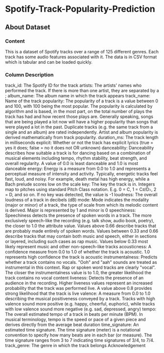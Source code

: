 # Spotify-Track-Popularity-Prediction

## About Dataset
### Content
This is a dataset of Spotify tracks over a range of 125 different genres. Each track has some audio features associated with it. The data is in CSV format which is tabular and can be loaded quickly.

### Column Description
track_id: The Spotify ID for the track
artists: The artists' names who performed the track. If there is more than one artist, they are separated by a ;
album_name: The album name in which the track appears
track_name: Name of the track
popularity: The popularity of a track is a value between 0 and 100, with 100 being the most popular. The popularity is calculated by algorithm and is based, in the most part, on the total number of plays the track has had and how recent those plays are. Generally speaking, songs that are being played a lot now will have a higher popularity than songs that were played a lot in the past. Duplicate tracks (e.g. the same track from a single and an album) are rated independently. Artist and album popularity is derived mathematically from track popularity.
duration_ms: The track length in milliseconds
explicit: Whether or not the track has explicit lyrics (true = yes it does; false = no it does not OR unknown)
danceability: Danceability describes how suitable a track is for dancing based on a combination of musical elements including tempo, rhythm stability, beat strength, and overall regularity. A value of 0.0 is least danceable and 1.0 is most danceable
energy: Energy is a measure from 0.0 to 1.0 and represents a perceptual measure of intensity and activity. Typically, energetic tracks feel fast, loud, and noisy. For example, death metal has high energy, while a Bach prelude scores low on the scale
key: The key the track is in. Integers map to pitches using standard Pitch Class notation. E.g. 0 = C, 1 = C♯/D♭, 2 = D, and so on. If no key was detected, the value is -1
loudness: The overall loudness of a track in decibels (dB)
mode: Mode indicates the modality (major or minor) of a track, the type of scale from which its melodic content is derived. Major is represented by 1 and minor is 0
speechiness: Speechiness detects the presence of spoken words in a track. The more exclusively speech-like the recording (e.g. talk show, audio book, poetry), the closer to 1.0 the attribute value. Values above 0.66 describe tracks that are probably made entirely of spoken words. Values between 0.33 and 0.66 describe tracks that may contain both music and speech, either in sections or layered, including such cases as rap music. Values below 0.33 most likely represent music and other non-speech-like tracks
acousticness: A confidence measure from 0.0 to 1.0 of whether the track is acoustic. 1.0 represents high confidence the track is acoustic
instrumentalness: Predicts whether a track contains no vocals. "Ooh" and "aah" sounds are treated as instrumental in this context. Rap or spoken word tracks are clearly "vocal". The closer the instrumentalness value is to 1.0, the greater likelihood the track contains no vocal content
liveness: Detects the presence of an audience in the recording. Higher liveness values represent an increased probability that the track was performed live. A value above 0.8 provides strong likelihood that the track is live
valence: A measure from 0.0 to 1.0 describing the musical positiveness conveyed by a track. Tracks with high valence sound more positive (e.g. happy, cheerful, euphoric), while tracks with low valence sound more negative (e.g. sad, depressed, angry)
tempo: The overall estimated tempo of a track in beats per minute (BPM). In musical terminology, tempo is the speed or pace of a given piece and derives directly from the average beat duration
time_signature: An estimated time signature. The time signature (meter) is a notational convention to specify how many beats are in each bar (or measure). The time signature ranges from 3 to 7 indicating time signatures of 3/4, to 7/4.
track_genre: The genre in which the track belongs
Acknowledgement

